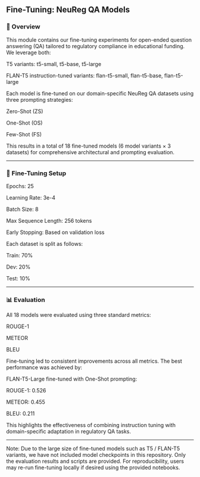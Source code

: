 ##  Fine-Tuning: NeuReg QA Models

###  🧠 Overview
This module contains our fine-tuning experiments for open-ended question answering (QA) tailored to regulatory compliance in educational funding. We leverage both:

T5 variants: t5-small, t5-base, t5-large

FLAN-T5 instruction-tuned variants: flan-t5-small, flan-t5-base, flan-t5-large

Each model is fine-tuned on our domain-specific NeuReg QA datasets using three prompting strategies:

Zero-Shot (ZS)

One-Shot (OS)

Few-Shot (FS)

This results in a total of 18 fine-tuned models (6 model variants × 3 datasets) for comprehensive architectural and prompting evaluation.



---

### 🧪 Fine-Tuning Setup


Epochs: 25

Learning Rate: 3e-4

Batch Size: 8

Max Sequence Length: 256 tokens

Early Stopping: Based on validation loss

Each dataset is split as follows:

Train: 70%

Dev: 20%

Test: 10%

---

### 📊 Evaluation

All 18 models were evaluated using three standard metrics:

ROUGE-1

METEOR 

BLEU 

Fine-tuning led to consistent improvements across all metrics. The best performance was achieved by:

FLAN-T5-Large fine-tuned with One-Shot prompting:

ROUGE-1: 0.526

METEOR: 0.455

BLEU: 0.211

This highlights the effectiveness of combining instruction tuning with domain-specific adaptation in regulatory QA tasks.

-----

Note: Due to the large size of fine-tuned models such as T5 / FLAN-T5 variants, we have not included model checkpoints in this repository. Only the evaluation results and scripts are provided. For reproducibility, users may re-run fine-tuning locally if desired using the provided notebooks.
